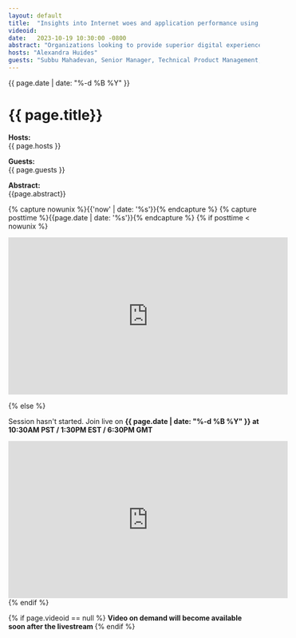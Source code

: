 ```yaml
---
layout: default
title:  "Insights into Internet woes and application performance using CloudWatch Internet Monitor"
videoid: 
date:   2023-10-19 10:30:00 -0800
abstract: "Organizations looking to provide superior digital experiences to their users need to monitor these digital experiences proactively. In this session, you will learn more about Amazon CloudWatch Internet Monitor capabilities and roadmap that help you continuously monitor internet performance metrics, such as availability and performance between your AWS-hosted applications and application end users. Explore how you can visualize impact, pinpoint the geographic locations and providers that are impacted, and take actions as an application developer or network engineer to improve your end users’ network experience."
hosts: "Alexandra Huides"
guests: "Subbu Mahadevan, Senior Manager, Technical Product Management, Network Availability <br> Chandan Rao, Software Development Manager, IP Insights"
---
```

{{ page.date | date: "%-d %B %Y" }}

<h1> {{ page.title}} </h1>

<p><b> Hosts: </b> <br> {{ page.hosts }}  </p>
<p><b> Guests: </b> <br> {{ page.guests }}  </p>
<p> <b> Abstract: </b> <br> {{page.abstract}} </p>



{% capture nowunix %}{{'now' | date: '%s'}}{% endcapture %}
{% capture posttime %}{{page.date | date: '%s'}}{% endcapture %}
{% if posttime < nowunix %}   
<div class="video-container">
    <iframe src="https://player.twitch.tv/?video={{ page.videoid }}&parent=www.theroutingloop.net&parent=127.0.0.1&autoplay=false" height="315" width="560" allowfullscreen="" frameborder="0">
    </iframe>
</div>
 
{% else %}
<p>Session hasn't started. Join live on <b>{{ page.date | date: "%-d %B %Y" }} at 10:30AM PST / 1:30PM EST / 6:30PM GMT  </b><p>
<div class="video-container">
    <iframe src="https://player.twitch.tv/?channel=aws&parent=www.theroutingloop.net&parent=127.0.0.1&autoplay=false" height="315" width="560" allowfullscreen="" frameborder="0">
    </iframe>
</div>
{% endif %}


{% if page.videoid == null %}
<b> Video on demand will become available soon after the livestream </b>
{% endif %}
